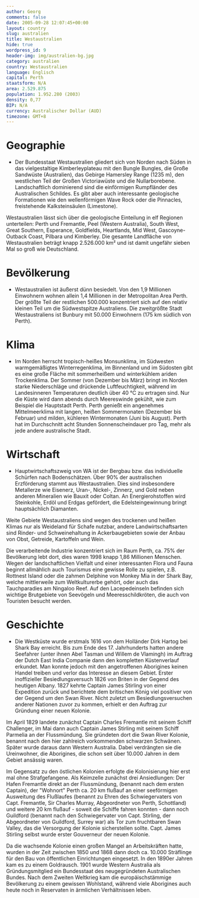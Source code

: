 ```yaml
---
author: Georg
comments: false
date: 2005-09-28 12:07:45+00:00
layout: country
slug: australien
title: Westaustralien
hide: true
wordpress_id: 9
header-img: img/australien-bg.jpg
category: australien
country: Westaustralien
language: Englisch
capital: Perth
staatsform: N/A
area: 2.529.875
population: 1.952.280 (2003)
density: 0,77
BIP: N/A
currency: Australischer Dollar (AUD)
timezone: GMT+8
---
```



# Geographie

	
* Der Bundesstaat Westaustralien gliedert sich von Norden nach Süden in das vielgestaltige Kimberleyplateau mit den Bungle Bungles, die Große Sandwüste (Australien), das Gebirge Hamersley Range (1235 m), den westlichen Teil der Großen Victoriawüste und die Nullarborebene. Landschaftlich dominierend sind die einförmigen Rumpfländer des Australischen Schildes. Es gibt aber auch interessante geologische Formationen wie den wellenförmigen Wave Rock oder die Pinnacles, freistehende Kalksteinsäulen (Limestone).





Westaustralien lässt sich über die geologische Einteilung in elf Regionen unterteilen: Perth und Fremantle, Peel (Western Australia), South West, Great Southern, Esperance, Goldfields, Heartlands, Mid West, Gascoyne-Outback Coast, Pilbara und Kimberley. Die gesamte Landfläche von Westaustralien beträgt knapp 2.526.000 km² und ist damit ungefähr sieben Mal so groß wie Deutschland.



# Bevölkerung

	
* Westaustralien ist äußerst dünn besiedelt. Von den 1,9 Millionen Einwohnern wohnen allein 1,4 Millionen in der Metropolitan Area Perth. Der größte Teil der restlichen 500.000 konzentriert sich auf den relativ kleinen Teil um die Südwestspitze Australiens. Die zweitgrößte Stadt Westaustraliens ist Bunbury mit 50.000 Einwohnern (175 km südlich von Perth).



# Klima

	
* Im Norden herrscht tropisch-heißes Monsunklima, im Südwesten warmgemäßigtes Winterregenklima, im Binnenland und im Südosten gibt es eine große Fläche mit sommerheißem und winterkühlem ariden Trockenklima. Der Sommer (von Dezember bis März) bringt im Norden starke Niederschläge und drückende Luftfeuchtigkeit, während im Landesinneren Temperaturen deutlich über 40 °C zu ertragen sind. Nur die Küste wird dann abends durch Meereswinde gekühlt, wie zum Beispiel die Hauptstadt Perth. Perth genießt ein angenehmes Mittelmeerklima mit langen, heißen Sommermonaten (Dezember bis Februar) und milden, kühleren Wintermonaten (Juni bis August). Perth hat im Durchschnitt acht Stunden Sonnenscheindauer pro Tag, mehr als jede andere australische Stadt.



# Wirtschaft

	
* Hauptwirtschaftszweig von WA ist der Bergbau bzw. das individuelle Schürfen nach Bodenschätzen. Über 90% der australischen Erzförderung stammt aus Westaustralien. Dies sind insbesondere Metallerze wie Eisenerz, Uran-, Nickel-, Zinnerz, und Gold neben anderen Mineralien wie Bauxit oder Coltan. An Energierohstoffen wird Steinkohle, Erdöl und Erdgas gefördert, die Edelsteingewinnung bringt hauptsächlich Diamanten.





Weite Gebiete Westaustraliens sind wegen des trockenen und heißen Klimas nur als Weideland für Schafe nutzbar, andere Landwirtschaftsarten sind Rinder- und Schweinehaltung in Ackerbaugebieten sowie der Anbau von Obst, Getreide, Kartoffeln und Wein.





Die verarbeitende Industrie konzentriert sich im Raum Perth, ca. 75% der Bevölkerung lebt dort, dies waren 1998 knapp 1,86 Millionen Menschen. Wegen der landschaftlichen Vielfalt und einer interessanten Flora und Fauna beginnt allmählich auch Tourismus eine gewisse Rolle zu spielen, z.B. Rottnest Island oder die zahmen Delphine von Monkey Mia in der Shark Bay, welche mittlerweile zum Weltkulturerbe gehört, oder auch das Tauchparadies am Ningaloo Reef. Auf den Lacepedeinseln befinden sich wichtige Brutgebiete von Seevögeln und Meeresschildkröten, die auch von Touristen besucht werden.





# Geschichte

	
* Die Westküste wurde erstmals 1616 von dem Holländer Dirk Hartog bei Shark Bay erreicht. Bis zum Ende des 17. Jahrhunderts hatten andere Seefahrer (unter ihnen Abel Tasman und Willem de Vlamingh) im Auftrag der Dutch East India Companie dann den kompletten Küstenverlauf erkundet. Man konnte jedoch mit den angetroffenen Aborigines keinen Handel treiben und verlor das Interesse an diesem Gebiet. Erster inoffizieller Besiedlungsversuch 1826 von Briten in der Gegend des heutigen Albany. 1827 kehrte Captain James Stirling von einer Expedition zurück und berichtete dem britischen König viel positiver von der Gegend um den Swan River. Nicht zuletzt um Besiedlungsversuchen anderer Nationen zuvor zu kommen, erhielt er den Auftrag zur Gründung einer neuen Kolonie.





Im April 1829 landete zunächst Captain Charles Fremantle mit seinem Schiff Challenger, im Mai dann auch Captain James Stirling mit seinem Schiff Parmelia an der Flussmündung. Sie gründeten dort die Swan River Kolonie, benannt nach den hier zahlreich vorkommenden schwarzen Schwänen. Später wurde daraus dann Western Australia. Dabei verdrängten sie die Ureinwohner, die Aborigines, die schon seit über 10.000 Jahren in dem Gebiet ansässig waren.





Im Gegensatz zu den östlichen Kolonien erfolgte die Kolonisierung hier erst mal ohne Strafgefangene. Als Keimzelle zunächst drei Ansiedlungen:
Der Hafen Fremantle direkt an der Flussmündung, (benannt nach dem ersten Captain),
der "Wohnort" Perth ca. 20 km flußauf an einer seeförmigen Ausweitung des Flußlaufes (benannt zu Ehren des Schwiegervaters von Capt. Fremantle, Sir Charles Murray, Abgeordneter von Perth, Schottland) und
weitere 20 km flußauf - soweit die Schiffe fahren konnten - dann noch Guildford (benannt nach den Schwiegervater von Capt. Stirling, der Abgeordneter von Guildford, Surrey war) als Tor zum fruchtbaren Swan Valley, das die Versorgung der Kolonie sicherstellen sollte. Capt. James Stirling selbst wurde erster Gouverneur der neuen Kolonie.





Da die wachsende Kolonie einen großen Mangel an Arbeitskräften hatte, wurden in der Zeit zwischen 1850 und 1868 dann doch ca. 10.000 Sträflinge für den Bau von öffentlichen Einrichtungen eingesetzt. In den 1890er Jahren kam es zu einem Goldrausch. 1901 wurde Western Australia als Gründungsmitglied ein Bundesstaat des neugegründeten Australischen Bundes. Nach dem Zweiten Weltkrieg kam die europäischstämmige Bevölkerung zu einem gewissen Wohlstand, während viele Aborigines auch heute noch in Reservaten in ärmlichen Verhältnissen leben.




